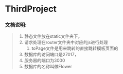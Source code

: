 # ThirdProject

### 文档说明:

> 1. 静态文件放在static文件夹下。
> 2. 请求处理在router文件夹中对应的js进行处理
>    1. toPage文件是用来跳转的直接跳转模板页面的
> 3. 数据库的访问端口是27017，
> 4. 服务器的端口为3000
> 5. 数据库的名称叫做Flower